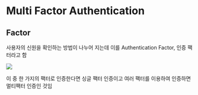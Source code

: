 # Multi Factor Authentication

## Factor
사용자의 신원을 확인하는 방법이 나누어 지는데 이를 Authentication Factor, 인증 팩터라고 함

![](https://i.imgur.com/i2lL4P9.png)

이 중 한 가지의 팩터로 인증한다면 싱글 팩터 인증이고 여러 팩터를 이용하여 인증하면 멀티팩터 인증인 것임